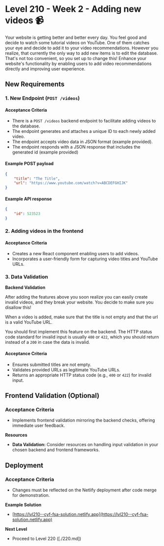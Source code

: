 # Level 210 - Week 2 - Adding new videos 📹

Your website is getting better and better every day. You feel good and decide to watch some tutorial videos on YouTube. One of them catches your eye and decide to add it to your video recommendations. However you realize, that currently the only way to add new items is to edit the database. That's not too convenient, so you set up to change this! Enhance your website's functionality by enabling users to add video recommendations directly and improving user experience.

## New Requirements

### 1. New Endpoint (`POST /videos`)

#### Acceptance Criteria

- There is a `POST /videos` backend endpoint to facilitate adding videos to the database.
- The endpoint generates and attaches a unique ID to each newly added video.
- The endpoint accepts video data in JSON format (example provided).
- The endpoint responds with a JSON response that includes the generated id (example provided)

#### Example POST payload

```json
{
	"title": "The Title",
	"url": "https://www.youtube.com/watch?v=ABCDEFGHIJK"
}
```

#### Example API response

```json
{
	"id": 523523
}
```

### 2. Adding videos in the frontend

#### Acceptance Criteria

- Creates a new React component enabling users to add videos.
- Incorporates a user-friendly form for capturing video titles and YouTube URLs.

### 3. Data Validation

**Backend Validation**

After adding the features above you soon realize you can easily create invalid videos, and they break your website. You decide to make sure you disallow this!

When a video is added, make sure that the title is not empty and that the url is a valid YouTube URL.

You should first implement this feature on the backend. The HTTP status code standard for invalid input is usually `400` or `422`, which you should return instead of a `200` in case the data is invalid.

#### Acceptance Criteria

- Ensures submitted titles are not empty.
- Validates provided URLs as legitimate YouTube URLs.
- Returns an appropriate HTTP status code (e.g., `400` or `422`) for invalid input.

## Frontend Validation (Optional)

### Acceptance Criteria

- Implements frontend validation mirroring the backend checks, offering immediate user feedback.

**Resources**

- **Data Validation:** Consider resources on handling input validation in your chosen backend and frontend frameworks.

## Deployment

### Acceptance Criteria

- Changes must be reflected on the Netlify deployment after code merge for demonstration.

**Example Solution**

- [https://lvl210--cyf-fsa-solution.netlify.app](https://lvl210--cyf-fsa-solution.netlify.app)

**Next Level**

- Proceed to Level 220 ([./220.md])
